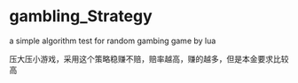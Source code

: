 # gambling_Strategy
a simple algorithm test for random gambing game by lua

压大压小游戏，采用这个策略稳赚不赔，赔率越高，赚的越多，但是本金要求比较高
